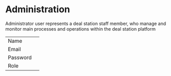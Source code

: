 # Administration

Administrator user represents a deal station staff member, who manage and monitor main processes and operations within the deal station platform&#x20;

|          |   |
| -------- | - |
| Name     |   |
| Email    |   |
| Password |   |
| Role     |   |
